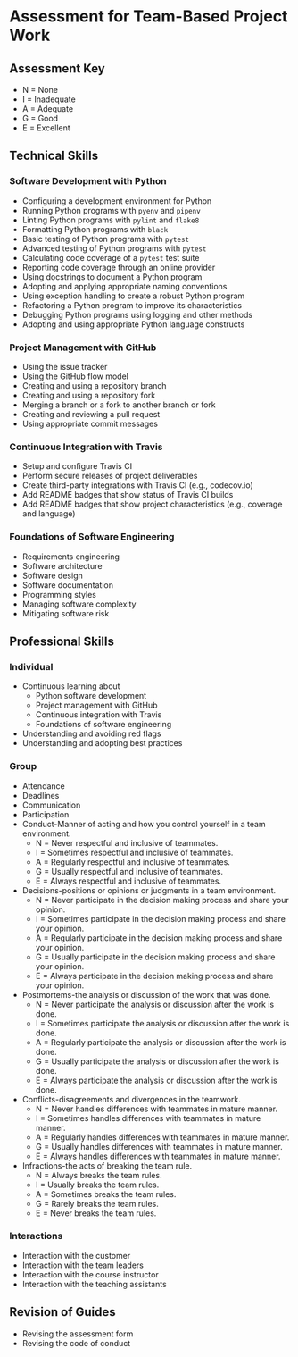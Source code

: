 # Assessment for Team-Based Project Work

## Assessment Key

* N = None
* I = Inadequate
* A = Adequate
* G = Good
* E = Excellent

## Technical Skills

### Software Development with Python

* Configuring a development environment for Python
* Running Python programs with `pyenv` and `pipenv`
* Linting Python programs with `pylint` and `flake8`
* Formatting Python programs with `black`
* Basic testing of Python programs with `pytest`
* Advanced testing of Python programs with `pytest`
* Calculating code coverage of a `pytest` test suite
* Reporting code coverage through an online provider
* Using docstrings to document a Python program
* Adopting and applying appropriate naming conventions
* Using exception handling to create a robust Python program
* Refactoring a Python program to improve its characteristics
* Debugging Python programs using logging and other methods
* Adopting and using appropriate Python language constructs

### Project Management with GitHub

* Using the issue tracker
* Using the GitHub flow model
* Creating and using a repository branch
* Creating and using a repository fork
* Merging a branch or a fork to another branch or fork
* Creating and reviewing a pull request
* Using appropriate commit messages

### Continuous Integration with Travis

* Setup and configure Travis CI
* Perform secure releases of project deliverables
* Create third-party integrations with Travis CI (e.g., codecov.io)
* Add README badges that show status of Travis CI builds
* Add README badges that show project characteristics (e.g., coverage and
  language)

### Foundations of Software Engineering

* Requirements engineering
* Software architecture
* Software design
* Software documentation
* Programming styles
* Managing software complexity
* Mitigating software risk

## Professional Skills

### Individual

* Continuous learning about
  * Python software development
  * Project management with GitHub
  * Continuous integration with Travis
  * Foundations of software engineering
* Understanding and avoiding red flags
* Understanding and adopting best practices

### Group

* Attendance
* Deadlines
* Communication
* Participation
* Conduct-Manner of acting and how you control yourself in a team environment.
  * N = Never respectful and inclusive of teammates.
  * I = Sometimes respectful and inclusive of teammates.
  * A = Regularly respectful and inclusive of teammates.
  * G = Usually respectful and inclusive of teammates.
  * E = Always respectful and inclusive of teammates.
* Decisions-positions or opinions or judgments in a team environment.
  * N = Never participate in the decision making process and share your opinion.
  * I = Sometimes participate in the decision making process and share your opinion.
  * A = Regularly participate in the decision making process and share your opinion.
  * G = Usually participate in the decision making process and share your opinion.
  * E = Always participate in the decision making process and share your opinion.
* Postmortems-the analysis or discussion of the work that was done.
  * N = Never participate the analysis or discussion after the work is done.
  * I = Sometimes participate the analysis or discussion after the work is done.
  * A = Regularly participate the analysis or discussion after the work is done.
  * G = Usually participate the analysis or discussion after the work is done.
  * E = Always participate the analysis or discussion after the work is done.
* Conflicts-disagreements and divergences in the teamwork.
  * N = Never handles differences with teammates in mature manner.
  * I = Sometimes handles differences with teammates in mature manner.
  * A = Regularly handles differences with teammates in mature manner.
  * G = Usually handles differences with teammates in mature manner.
  * E = Always handles differences with teammates in mature manner.
* Infractions-the acts of breaking the team rule.
  * N = Always breaks the team rules.
  * I = Usually breaks the team rules.
  * A = Sometimes breaks the team rules.
  * G = Rarely breaks the team rules.
  * E = Never breaks the team rules.

### Interactions

* Interaction with the customer
* Interaction with the team leaders
* Interaction with the course instructor
* Interaction with the teaching assistants

## Revision of Guides

* Revising the assessment form
* Revising the code of conduct
